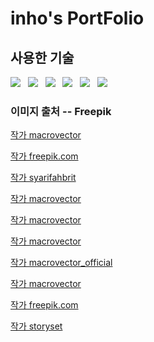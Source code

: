 
# inho's PortFolio #

## 사용한 기술 ##
<img src="https://img.shields.io/badge/React-61DAFB?style=flat-square&logo=React&logoColor=white"/></a>&nbsp;&nbsp;
<img src="https://img.shields.io/badge/Yarn-2C8EBB?style=flat-square&logo=Yarn&logoColor=white"/></a>&nbsp;&nbsp; 
<img src="https://img.shields.io/badge/Next.js-000000?style=flat-square&logo=Next.js&logoColor=white"/></a>&nbsp;&nbsp;
<img src="https://img.shields.io/badge/TypeScript-3178C6?style=flat-square&logo=TypeScript&logoColor=white"/></a>&nbsp;&nbsp;
<img src="https://img.shields.io/badge/Chakra UI-319795?style=flat-square&logo=Chakra UI&logoColor=white"/></a>&nbsp;&nbsp;
<img src="https://img.shields.io/badge/Tailwind CSS-06B6D4?style=flat-square&logo=Tailwind CSS&logoColor=white"/></a>&nbsp;&nbsp;


### 이미지 출처 -- Freepik ###


<a href="https://kr.freepik.com/free-vector/semicondoctor-production-composition-with-technology-and-laboratory-symbols-isometric_6847298.htm#query=%EB%B0%98%EB%8F%84%EC%B2%B4&position=0&from_view=search&track=sph">작가 macrovector</a>  


<a href="https://www.freepik.com/free-vector/hand-sanitizer-illustration-flat-design_7372702.htm#page=3&query=hand%20sanitizer&position=18&from_view=search&track=ais">작가 freepik.com</a>


<a href="https://kr.freepik.com/free-vector/doctor-check-vaccine-dose-for-covid-corona-virus-pandemic_17821366.htm#page=2&query=%ED%95%84%EB%9F%AC&position=8&from_view=search&track=sph">작가 syarifahbrit</a>


<a href="https://kr.freepik.com/free-vector/isometric-electrician-people-composition-with-linesmen-doing-various-works-vector-illustration_6931733.htm#query=%EC%A0%84%EA%B8%B0&from_query=wjsrl&position=18&from_view=search&track=sph">작가 macrovector</a>


<a href="https://kr.freepik.com/free-vector/laundry-washing-isometric-composition-with-small-human-characters-illustration_13693594.htm#page=2&query=%EB%B9%A8%EB%9E%98&position=3&from_view=search&track=sph">작가 macrovector</a>


<a href="https://kr.freepik.com/free-vector/auto-spare-parts-isometric-flowchart_14744145.htm#query=%EC%9E%90%EB%8F%99%EC%B0%A8%EB%B6%80%E3%85%A0%E3%85%9C%E3%85%81&position=0&from_view=search&track=ais">작가 macrovector</a>


<a href="https://kr.freepik.com/free-vector/mobile-devices-composition_15626947.htm#page=9&query=%EC%9D%98%EB%A3%8C&position=40&from_view=search&track=sph">작가 macrovector_official</a>


<a href="https://kr.freepik.com/free-vector/industrial-machinery-concept-icons-set-with-milling-machine-symbols-isometric-isolated_6839981.htm#page=3&query=%EB%B2%A0%EC%96%B4%EB%A7%81%20%EA%B3%B5%EC%9E%A5&position=0&from_view=search&track=ais">작가 macrovector</a>

<a href="https://kr.freepik.com/free-vector/modern-productivity-concept-with-isometric-view_3271435.htm#page=2&query=%ED%94%84%EB%A1%9C%EC%A0%9D%ED%8A%B8%20%EC%86%8C%EC%8A%A4%20%EA%B0%9C%EC%A1%B0&position=16&from_view=search&track=ais">작가 freepik.com</a>


<a href="https://kr.freepik.com/free-vector/electric-car-concept-illustration_6201167.htm#query=electronic%20car&position=0&from_view=search&track=ais&uuid=0474fead-f054-4969-ae96-787daee2cb21">작가 storyset</a>
